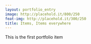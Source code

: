 ```yaml
---
layout: portfolio_entry
image: http://placehold.it/800/250
feat-img: http://placehold.it/300/250
title: Items, Items everywhere
---
```

This is the first portfolio item
